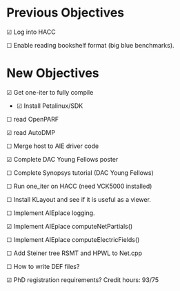 # Previous Objectives

&#x2611; Log into HACC 

&#x2610; Enable reading bookshelf format (big blue benchmarks).

# New Objectives

&#x2611; Get one-iter to fully compile

- &#x2611; Install Petalinux/SDK

&#x2610; read OpenPARF

&#x2611; read AutoDMP

&#x2610; Merge host to AIE driver code

&#x2611; Complete DAC Young Fellows poster

&#x2610; Complete Synopsys tutorial (DAC Young Fellows)

&#x2610; Run one_iter on HACC (need VCK5000 installed)

&#x2610; Install KLayout and see if it is useful as a viewer.

&#x2610; Implement AIEplace logging.

&#x2611; Implement AIEplace computeNetPartials()

&#x2610; Implement AIEplace computeElectricFields()

&#x2610; Add Steiner tree RSMT and HPWL to Net.cpp

&#x2610; How to write DEF files?

&#x2611; PhD registration requirements? Credit hours: 93/75
